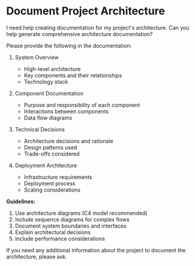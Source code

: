 # Document Project Architecture
 
I need help creating documentation for my project's architecture. Can you help generate comprehensive architecture documentation?
 

 
Please provide the following in the documentation:
 
1. System Overview
   - High-level architecture
   - Key components and their relationships
   - Technology stack
 
2. Component Documentation
   - Purpose and responsibility of each component
   - Interactions between components
   - Data flow diagrams
 
3. Technical Decisions
   - Architecture decisions and rationale
   - Design patterns used
   - Trade-offs considered
 
4. Deployment Architecture
   - Infrastructure requirements
   - Deployment process
   - Scaling considerations
 
**Guidelines:**
1. Use architecture diagrams (C4 model recommended)
2. Include sequence diagrams for complex flows
3. Document system boundaries and interfaces
4. Explain architectural decisions
5. Include performance considerations
 
If you need any additional information about the project to document the architecture, please ask.